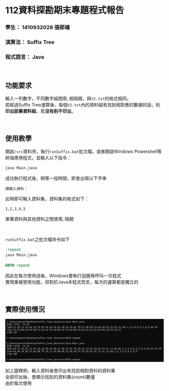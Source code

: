 # **112資料探勘期末專題程式報告**
### **學生：** 1410932028 張郢橦
### **演算法：** Suffix Tree
### **程式語言：** Java

</br>

## **功能要求**
輸入一列數字，不同數字組間用`,`相隔開，與`t2.txt`的格式相同。 \
若經過Suffix Tree運算後，每個`t2.txt`內的資料組有找到相對應的數據的話，則**印出該筆資料組**，若**沒有則不印出**。

</br>

## **使用教學**
開啟`/src`資料夾，執行`runSuffix.bat`批次檔，或者開啟Windows Powershell等終端應用程式，並輸入以下指令：

```cmd
java Main.java
```
成功執行程式後，稍等一段時間，即會出現以下字串
```
請輸入資料：
```
此時即可輸入資料集，資料集的格式如下：
```
1,2,3,4,5
```
單筆資料與其他資料之間使用`,`隔開

</br>

`runSuffix.bat`之批次檔命令如下
```bat
:repeat
java Main.java

GOTO repeat
```
因此在每次使用過後，Windows會執行迴圈再呼叫一次程式 \
實現重複使用功能，但對於Java本程式而言，每次的運算都是獨立的

</br>

## **實際使用情況**

![Github](report_images/input.png)

如上圖釋例，輸入資料後會印出有找到相對資料的資料集 \
全部印出後，會顯示找到的資料集(count)數量 \
由於每次使用
